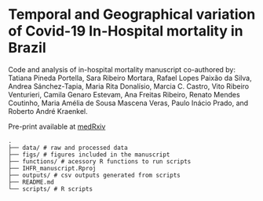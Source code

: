 # Temporal and Geographical variation of Covid-19 In-Hospital mortality in Brazil

Code and analysis of in-hospital mortality manuscript co-authored by: Tatiana Pineda Portella, Sara Ribeiro Mortara, Rafael Lopes Paixão da Silva, Andrea Sánchez-Tapia, Maria Rita Donalísio, Marcia C. Castro, Vito Ribeiro Venturieri, Camila Genaro Estevam, Ana Freitas Ribeiro, Renato Mendes Coutinho, Maria Amélia de Sousa Mascena Veras, Paulo Inácio Prado, and Roberto André Kraenkel. 

Pre-print available at [medRxiv](https://www.medrxiv.org/content/10.1101/2021.02.19.21251949v1)

   
    .
    ├── data/ # raw and processed data
    ├── figs/ # figures included in the manuscript
    ├── functions/ # acessory R functions to run scripts
    ├── IHFR_manuscript.Rproj
    ├── outputs/ # csv outputs generated from scripts
    ├── README.md
    └── scripts/ # R scripts 
  
